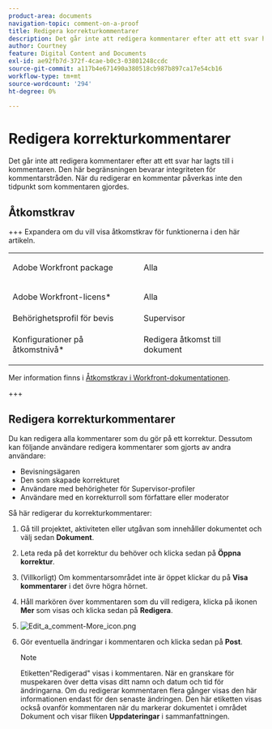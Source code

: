 ```yaml
---
product-area: documents
navigation-topic: comment-on-a-proof
title: Redigera korrekturkommentarer
description: Det går inte att redigera kommentarer efter att ett svar har lagts till i kommentaren. Den här begränsningen bevarar integriteten för kommentarstråden. När du redigerar en kommentar påverkas inte den tidpunkt som kommentaren gjordes.
author: Courtney
feature: Digital Content and Documents
exl-id: ae92fb7d-372f-4cae-b0c3-03801248ccdc
source-git-commit: a117b4e671490a380518cb987b897ca17e54cb16
workflow-type: tm+mt
source-wordcount: '294'
ht-degree: 0%

---
```


# Redigera korrekturkommentarer

Det går inte att redigera kommentarer efter att ett svar har lagts till i kommentaren. Den här begränsningen bevarar integriteten för kommentarstråden. När du redigerar en kommentar påverkas inte den tidpunkt som kommentaren gjordes.

## Åtkomstkrav

+++ Expandera om du vill visa åtkomstkrav för funktionerna i den här artikeln.

<table style="table-layout:auto"> 
 <col> 
 <col> 
 <tbody> 
  <tr> 
   <td role="rowheader">Adobe Workfront package</td> 
   <td> <p>Alla</p> </td> 
  </tr> 
  <tr> 
   <td role="rowheader">Adobe Workfront-licens*</td> 
   <td> <p>Alla</p> </td> 
  </tr> 
  <tr> 
   <td role="rowheader">Behörighetsprofil för bevis </td> 
   <td>Supervisor</td> 
  </tr> 
  <tr> 
   <td role="rowheader">Konfigurationer på åtkomstnivå*</td> 
   <td> <p>Redigera åtkomst till dokument</p></td> 
  </tr> 
 </tbody> 
</table>

Mer information finns i [Åtkomstkrav i Workfront-dokumentationen](/help/quicksilver/administration-and-setup/add-users/access-levels-and-object-permissions/access-level-requirements-in-documentation.md).

+++

## Redigera korrekturkommentarer

Du kan redigera alla kommentarer som du gör på ett korrektur. Dessutom kan följande användare redigera kommentarer som gjorts av andra användare:

* Bevisningsägaren
* Den som skapade korrekturet
* Användare med behörigheter för Supervisor-profiler
* Användare med en korrekturroll som författare eller moderator

Så här redigerar du korrekturkommentarer:

1. Gå till projektet, aktiviteten eller utgåvan som innehåller dokumentet och välj sedan **Dokument**.
1. Leta reda på det korrektur du behöver och klicka sedan på **Öppna korrektur**.

1. (Villkorligt) Om kommentarsområdet inte är öppet klickar du på **Visa kommentarer** i det övre högra hörnet.
1. Håll markören över kommentaren som du vill redigera, klicka på ikonen **Mer** som visas och klicka sedan på **Redigera**.

1. ![Edit_a_comment-More_icon.png](assets/edit-a-comment-more-icon.png)

1. Gör eventuella ändringar i kommentaren och klicka sedan på **Post**.

   >[!NOTE]
   >
   >Etiketten&quot;Redigerad&quot; visas i kommentaren. När en granskare för muspekaren över detta visas ditt namn och datum och tid för ändringarna. Om du redigerar kommentaren flera gånger visas den här informationen endast för den senaste ändringen. Den här etiketten visas också ovanför kommentaren när du markerar dokumentet i området Dokument och visar fliken **Uppdateringar** i sammanfattningen.
